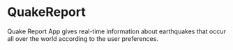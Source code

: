 # QuakeReport
Quake Report App gives real-time information about earthquakes that occur all over the world according to the user preferences.
